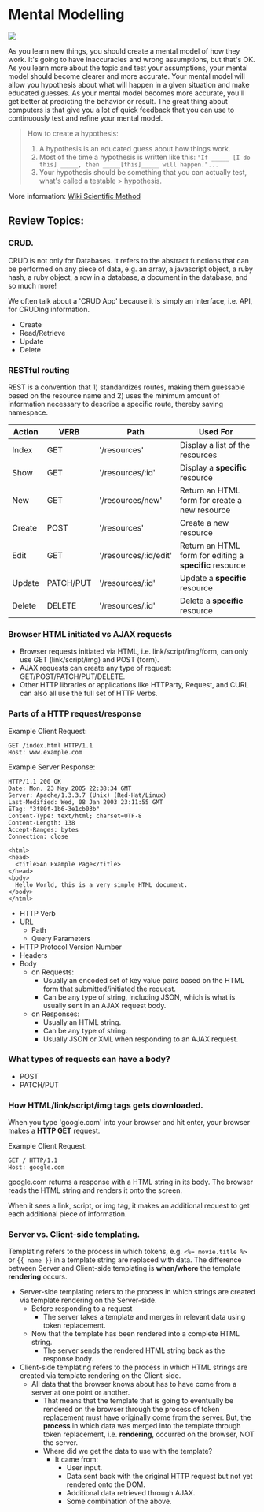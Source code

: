 # Mental Modelling

![](https://cdn.shopify.com/proxy/9c7bd2599dadf6f4d2e07cdb1b622b0fc625d97b7f36eb5e9dc4e5b40e55454b/growingedgeadventures.com/wp-content/uploads/2014/12/Change-Your-Brain-image.jpg?5e4f73)

As you learn new things, you should create a mental model of how they work. It's going to have inaccuracies and wrong assumptions, but that's OK. As you learn more about the topic and test your assumptions, your mental model should become clearer and more accurate. Your mental model will allow you hypothesis about what will happen in a given situation and make educated guesses. As your mental model becomes more accurate, you'll get better at predicting the behavior or result. The great thing about computers is that give you a lot of quick feedback that you can use to continuously test and refine your mental model.

> How to create a hypothesis:
> 
> 1. A hypothesis is an educated guess about how things work.
> 2. Most of the time a hypothesis is written like this: `"If _____ [I do this] _____, then _____[this]_____ will happen."...` 
> 3. Your hypothesis should be something that you can actually test, what's called a testable > hypothesis.

More information:
[Wiki Scientific Method](https://simple.wikipedia.org/wiki/Scientific_method)


## Review Topics:

### CRUD.

CRUD is not only for Databases. It refers to the abstract functions that can be performed on any piece of data, e.g. an array, a javascript object, a ruby hash, a ruby object, a row in a database, a document in the database, and so much more!

We often talk about a 'CRUD App' because it is simply an interface, i.e. API, for CRUDing information.

- Create
- Read/Retrieve
- Update
- Delete

### RESTful routing

REST is a convention that 1) standardizes routes, making them guessable based on the resource name and 2) uses the minimum amount of information necessary to describe a specific route, thereby saving namespace. 

|Action  |VERB      |Path                 |Used For|
|--------|----------|---------------------|--------|
|Index   |GET       |'/resources'         |Display a list of the resources|
|Show    |GET       |'/resources/:id'     |Display a **specific** resource|
|New     |GET       |'/resources/new'     |Return an HTML form for create a new resource|
|Create  |POST      |'/resources'         |Create a new resource|
|Edit    |GET       |'/resources/:id/edit'|Return an HTML form for editing a **specific** resource|
|Update  |PATCH/PUT |'/resources/:id'     |Update a **specific** resource|
|Delete  |DELETE    |'/resources/:id'     |Delete a **specific** resource|

### Browser HTML initiated vs AJAX requests

- Browser requests initiated via HTML, i.e. link/script/img/form, can only use GET (link/script/img) and POST (form).
- AJAX requests can create any type of request: GET/POST/PATCH/PUT/DELETE.
- Other HTTP libraries or applications like HTTParty, Request, and CURL can also all use the full set of HTTP Verbs.

### Parts of a HTTP request/response

Example Client Request:
```
GET /index.html HTTP/1.1
Host: www.example.com

```

Example Server Response:
```
HTTP/1.1 200 OK
Date: Mon, 23 May 2005 22:38:34 GMT
Server: Apache/1.3.3.7 (Unix) (Red-Hat/Linux)
Last-Modified: Wed, 08 Jan 2003 23:11:55 GMT
ETag: "3f80f-1b6-3e1cb03b"
Content-Type: text/html; charset=UTF-8
Content-Length: 138
Accept-Ranges: bytes
Connection: close

<html>
<head>
  <title>An Example Page</title>
</head>
<body>
  Hello World, this is a very simple HTML document.
</body>
</html>
```

- HTTP Verb
- URL
    - Path
    - Query Parameters
- HTTP Protocol Version Number
- Headers
- Body
    - on Requests:
        - Usually an encoded set of key value pairs based on the HTML form that submitted/initiated the request.
        - Can be any type of string, including JSON, which is what is usually sent in an AJAX request body.
    - on Responses:
        - Usually an HTML string.
        - Can be any type of string.
        - Usually JSON or XML when responding to an AJAX request.

### What types of requests can have a body?
  - POST
  - PATCH/PUT

### How HTML/link/script/img tags gets downloaded.

When you type 'google.com' into your browser and hit enter, your browser makes a **HTTP GET** request.

Example Client Request:
```
GET / HTTP/1.1
Host: google.com

```

google.com returns a response with a HTML string in its body. The browser reads the HTML string and renders it onto the screen.

When it sees a link, script, or img tag, it makes an additional request to get each additional piece of information.

### Server vs. Client-side templating.
Templating refers to the process in which tokens, e.g. `<%= movie.title %>` or `{{ name }}`  in a template string are replaced with data.
The difference between Server and Client-side templating is **when/where** the template **rendering** occurs.

- Server-side templating refers to the process in which strings are created via template rendering on the Server-side.
    - Before responding to a request
        - The server takes a template and merges in relevant data using token replacement.
    - Now that the template has been rendered into a complete HTML string.
        - The server sends the rendered HTML string back as the response body.
- Client-side templating refers to the process in which HTML strings are created via template rendering on the Client-side.
    - All data that the browser knows about has to have come from a server at one point or another.
        - That means that the template that is going to eventually be rendered on the browser through the process of token replacement must have originally come from the server. But, the **process** in which data was merged into the template through token replacement, i.e. **rendering**, occurred on the browser, NOT the server.
        - Where did we get the data to use with the template?
            - It came from:
                - User input.
                - Data sent back with the original HTTP request but not yet rendered onto the DOM.
                - Additional data retrieved through AJAX.
                - Some combination of the above.


